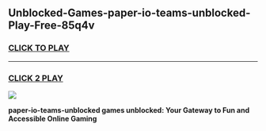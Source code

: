 
## Unblocked-Games-paper-io-teams-unblocked-Play-Free-85q4v
<h3>
<a href="https://premium76.site?title=paper-io-teams-unblocked&ref=20M">CLICK TO PLAY</a></h3>
<hr>

<h3>
<a href="https://premium76.site?title=paper-io-teams-unblocked&ref=20M">CLICK 2 PLAY</a>
  
</h3>

<a href="https://premium76.site?title=paper-io-teams-unblocked&ref=19M"><img src="https://clearcache.store/games.png"></a>


**paper-io-teams-unblocked games unblocked: Your Gateway to Fun and Accessible Online Gaming**
